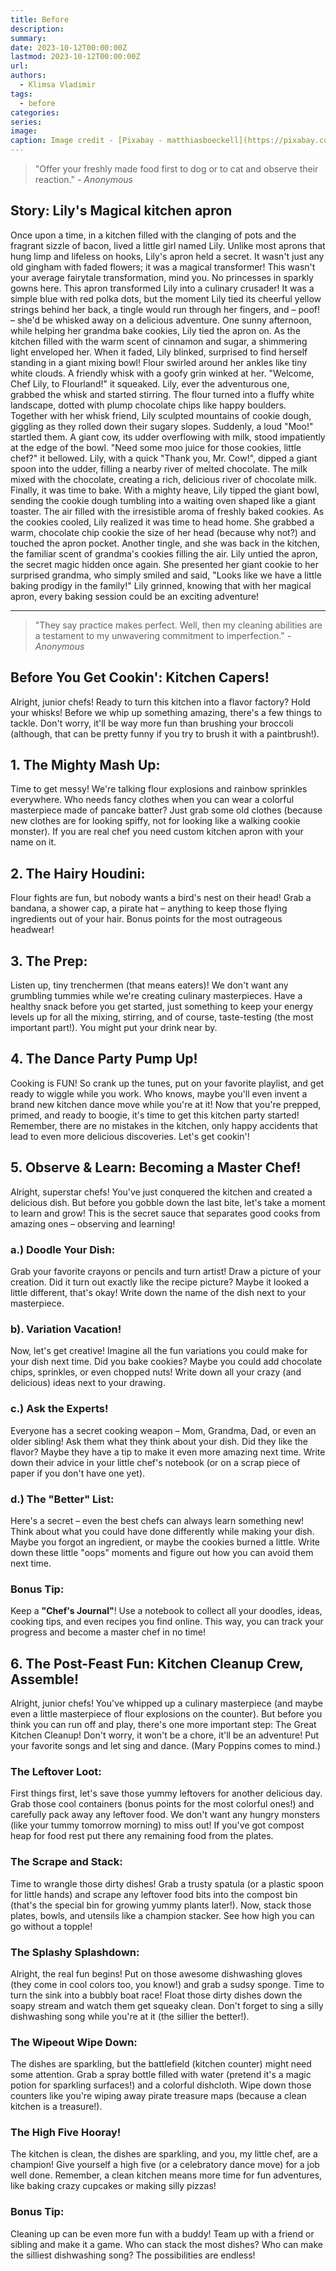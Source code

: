 ```yaml
---
title: Before
description: 
summary: 
date: 2023-10-12T00:00:00Z
lastmod: 2023-10-12T00:00:00Z
url: 
authors:
  - Klimsa Vladimir
tags:
  - before
categories: 
series: 
image: 
caption: Image credit - [Pixabay - matthiasboeckell](https://pixabay.com/photos/pancake-food-meal-dish-snack-6416439/)
---
```


> "Offer your freshly made food first to dog or to cat and observe their reaction." - *Anonymous*
## Story: Lily's Magical kitchen apron
Once upon a time, in a kitchen filled with the clanging of pots and the fragrant sizzle of bacon, lived a little girl named Lily. Unlike most aprons that hung limp and lifeless on hooks, Lily's apron held a secret. It wasn't just any old gingham with faded flowers; it was a magical transformer!
This wasn't your average fairytale transformation, mind you. No princesses in sparkly gowns here. This apron transformed Lily into a culinary crusader! It was a simple blue with red polka dots, but the moment Lily tied its cheerful yellow strings behind her back, a tingle would run through her fingers, and – poof! – she'd be whisked away on a delicious adventure.
One sunny afternoon, while helping her grandma bake cookies, Lily tied the apron on. As the kitchen filled with the warm scent of cinnamon and sugar, a shimmering light enveloped her. When it faded, Lily blinked, surprised to find herself standing in a giant mixing bowl! Flour swirled around her ankles like tiny white clouds. A friendly whisk with a goofy grin winked at her. "Welcome, Chef Lily, to Flourland!" it squeaked.
Lily, ever the adventurous one, grabbed the whisk and started stirring. The flour turned into a fluffy white landscape, dotted with plump chocolate chips like happy boulders. Together with her whisk friend, Lily sculpted mountains of cookie dough, giggling as they rolled down their sugary slopes.
Suddenly, a loud "Moo!" startled them. A giant cow, its udder overflowing with milk, stood impatiently at the edge of the bowl. "Need some moo juice for those cookies, little chef?" it bellowed.
Lily, with a quick "Thank you, Mr. Cow!", dipped a giant spoon into the udder, filling a nearby river of melted chocolate. The milk mixed with the chocolate, creating a rich, delicious river of chocolate milk.
Finally, it was time to bake. With a mighty heave, Lily tipped the giant bowl, sending the cookie dough tumbling into a waiting oven shaped like a giant toaster. The air filled with the irresistible aroma of freshly baked cookies.
As the cookies cooled, Lily realized it was time to head home. She grabbed a warm, chocolate chip cookie the size of her head (because why not?) and touched the apron pocket. Another tingle, and she was back in the kitchen, the familiar scent of grandma's cookies filling the air.
Lily untied the apron, the secret magic hidden once again. She presented her giant cookie to her surprised grandma, who simply smiled and said, "Looks like we have a little baking prodigy in the family!" Lily grinned, knowing that with her magical apron, every baking session could be an exciting adventure!

---

> "They say practice makes perfect. Well, then my cleaning abilities are a testament to my unwavering commitment to imperfection." - *Anonymous*
## Before You Get Cookin': Kitchen Capers!
Alright, junior chefs! Ready to turn this kitchen into a flavor factory? Hold your whisks! Before we whip up something amazing, there's a few things to tackle. Don't worry, it'll be way more fun than brushing your broccoli (although, that can be pretty funny if you try to brush it with a paintbrush!).
## 1. The Mighty Mash Up:
Time to get messy! We're talking flour explosions and rainbow sprinkles everywhere. Who needs fancy clothes when you can wear a colorful masterpiece made of pancake batter? Just grab some old clothes (because new clothes are for looking spiffy, not for looking like a walking cookie monster). 
If you are real chef you need custom kitchen apron with your name on it.
## 2. The Hairy Houdini:
Flour fights are fun, but nobody wants a bird's nest on their head! Grab a bandana, a shower cap, a pirate hat – anything to keep those flying ingredients out of your hair. Bonus points for the most outrageous headwear!
## 3. The Prep:
Listen up, tiny trenchermen (that means eaters)! We don't want any grumbling tummies while we're creating culinary masterpieces. Have a healthy snack before you get started, just something to keep your energy levels up for all the mixing, stirring, and of course, taste-testing (the most important part!). You might put your drink near by.
## 4. The Dance Party Pump Up!
Cooking is FUN! So crank up the tunes, put on your favorite playlist, and get ready to wiggle while you work. Who knows, maybe you'll even invent a brand new kitchen dance move while you're at it!
Now that you're prepped, primed, and ready to boogie, it's time to get this kitchen party started! Remember, there are no mistakes in the kitchen, only happy accidents that lead to even more delicious discoveries. Let's get cookin'!
## 5. Observe & Learn: Becoming a Master Chef!
Alright, superstar chefs! You've just conquered the kitchen and created a delicious dish. But before you gobble down the last bite, let's take a moment to learn and grow! This is the secret sauce that separates good cooks from amazing ones – observing and learning!
### a.) Doodle Your Dish:
Grab your favorite crayons or pencils and turn artist! Draw a picture of your creation. Did it turn out exactly like the recipe picture? Maybe it looked a little different, that's okay! Write down the name of the dish next to your masterpiece.
### b). Variation Vacation!
Now, let's get creative! Imagine all the fun variations you could make for your dish next time. Did you bake cookies? Maybe you could add chocolate chips, sprinkles, or even chopped nuts! Write down all your crazy (and delicious) ideas next to your drawing.
### c.) Ask the Experts!
Everyone has a secret cooking weapon – Mom, Grandma, Dad, or even an older sibling! Ask them what they think about your dish. Did they like the flavor? Maybe they have a tip to make it even more amazing next time. Write down their advice in your little chef's notebook (or on a scrap piece of paper if you don't have one yet).
### d.) The "Better" List:
Here's a secret – even the best chefs can always learn something new! Think about what you could have done differently while making your dish. Maybe you forgot an ingredient, or maybe the cookies burned a little. Write down these little "oops" moments and figure out how you can avoid them next time.
### Bonus Tip: 
Keep a **"Chef's Journal"**! Use a notebook to collect all your doodles, ideas, cooking tips, and even recipes you find online. This way, you can track your progress and become a master chef in no time!
## 6. The Post-Feast Fun: Kitchen Cleanup Crew, Assemble!
Alright, junior chefs! You've whipped up a culinary masterpiece (and maybe even a little masterpiece of flour explosions on the counter). But before you think you can run off and play, there's one more important step: The Great Kitchen Cleanup! Don't worry, it won't be a chore, it'll be an adventure! Put your favorite songs and let sing and dance. (Mary Poppins comes to mind.)
### The Leftover Loot:
First things first, let's save those yummy leftovers for another delicious day. Grab those cool containers (bonus points for the most colorful ones!) and carefully pack away any leftover food. We don't want any hungry monsters (like your tummy tomorrow morning) to miss out! If you've got compost heap for food rest put there any remaining food from the plates. 
### The Scrape and Stack:
Time to wrangle those dirty dishes! Grab a trusty spatula (or a plastic spoon for little hands) and scrape any leftover food bits into the compost bin (that's the special bin for growing yummy plants later!). Now, stack those plates, bowls, and utensils like a champion stacker. See how high you can go without a topple! 
### The Splashy Splashdown:
Alright, the real fun begins! Put on those awesome dishwashing gloves (they come in cool colors too, you know!) and grab a sudsy sponge. Time to turn the sink into a bubbly boat race! Float those dirty dishes down the soapy stream and watch them get squeaky clean. Don't forget to sing a silly dishwashing song while you're at it (the sillier the better!).
### The Wipeout Wipe Down:
The dishes are sparkling, but the battlefield (kitchen counter) might need some attention. Grab a spray bottle filled with water (pretend it's a magic potion for sparkling surfaces!) and a colorful dishcloth. Wipe down those counters like you're wiping away pirate treasure maps (because a clean kitchen is a treasure!).
### The High Five Hooray!
The kitchen is clean, the dishes are sparkling, and you, my little chef, are a champion! Give yourself a high five (or a celebratory dance move) for a job well done. Remember, a clean kitchen means more time for fun adventures, like baking crazy cupcakes or making silly pizzas!
### Bonus Tip:
Cleaning up can be even more fun with a buddy! Team up with a friend or sibling and make it a game. Who can stack the most dishes? Who can make the silliest dishwashing song? The possibilities are endless!